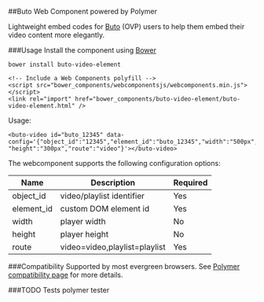 ##Buto Web Component powered by Polymer

Lightweight embed codes for [Buto](http://get.buto.tv) (OVP) users to help them embed their video content more elegantly.

###Usage
Install the component using [Bower](http://bower.io)
```
bower install buto-video-element
```

```
<!-- Include a Web Components polyfill -->
<script src="bower_components/webcomponentsjs/webcomponents.min.js"></script>
<link rel="import" href="bower_components/buto-video-element/buto-video-element.html" />
```

Usage:
```
<buto-video id="buto_12345" data-config='{"object_id":"12345","element_id":"buto_12345","width":"500px", "height":"300px","route":"video"}'></buto-video>
```

The webcomponent supports the following configuration options:

| Name  | Description  | Required |
|---|---|---|
| object_id  | video/playlist identifier  | Yes
| element_id  | custom DOM element id  | Yes
| width | player width | No
| height | player height | No
|route | video=video,playlist=playlist | Yes

###Compatibility
Supported by most evergreen browsers.
See [Polymer compatibility page](https://www.polymer-project.org/resources/compatibility.html) for more details.

###TODO
Tests
polymer tester